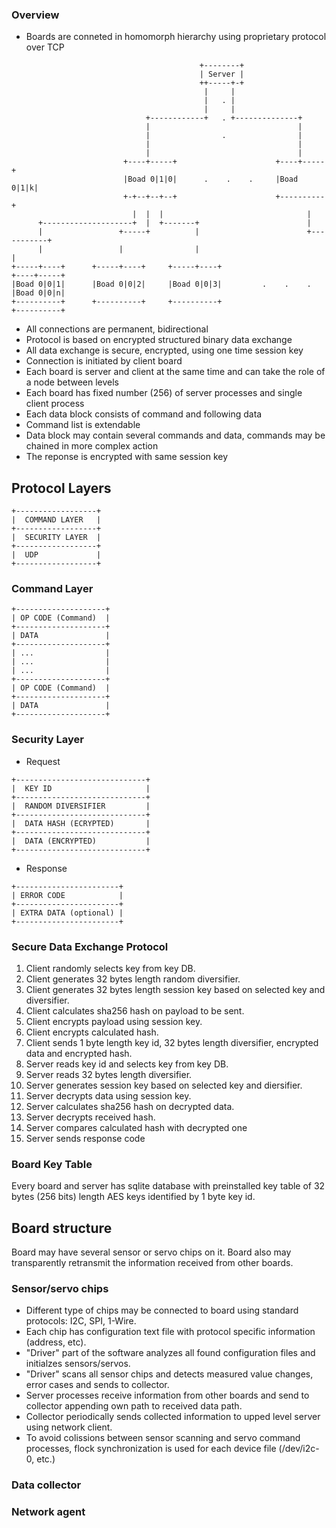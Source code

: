### Overview
* Boards are conneted in homomorph hierarchy using proprietary protocol over TCP
```
                                          +--------+
                                          | Server |
                                          ++-----+-+
                                           |     |
                                           |   . |
                                           |     |
                              +------------+   . +--------------+
                              |                                 |
                              |                .                |
                              |                                 |
                              |                                 |
                         +----+-----+                      +----+-----+
                         |Boad 0|1|0|      .    .    .     |Boad 0|1|k|
                         +-+--+--+--+                      +----------+
                           |  |  |                                |
      +--------------------+  |  +-------+                        |
      |                 +-----+          |                        +-----------+
      |                 |                |                                    |
+-----+----+      +-----+----+     +-----+----+                          +----+-----+
|Boad 0|0|1|      |Boad 0|0|2|     |Boad 0|0|3|         .    .    .      |Boad 0|0|n|
+----------+      +----------+     +----------+                          +----------+
```
* All connections are permanent, bidirectional
* Protocol is based on encrypted structured binary data exchange
* All data exchange is secure, encrypted, using one time session key
* Connection is initiated by client board
* Each board is server and client at the same time and can take the role of a node between levels
* Each board has fixed number (256) of server processes and single client process
* Each data block consists of command and following data
* Command list is extendable
* Data block may contain several commands and data, commands may be chained in more complex action
* The reponse is encrypted with same session key

## Protocol Layers
```
+------------------+
|  COMMAND LAYER   |
+------------------+
|  SECURITY LAYER  |
+------------------+
|  UDP             |
+------------------+
```

### Command Layer

```
+--------------------+
| OP CODE (Command)  |
+--------------------+
| DATA               |
+--------------------+
| ...                |
| ...                |
| ...                |
+--------------------+
| OP CODE (Command)  |
+--------------------+
| DATA               |
+--------------------+
```

### Security Layer
* Request
```
+-----------------------------+
|  KEY ID                     |
+-----------------------------+
|  RANDOM DIVERSIFIER         |
+-----------------------------+
|  DATA HASH (ECRYPTED)       |
+-----------------------------+
|  DATA (ENCRYPTED)           |
+-----------------------------+
```
* Response
```
+-----------------------+
| ERROR CODE            |
+-----------------------+
| EXTRA DATA (optional) |
+-----------------------+
```
### Secure Data Exchange Protocol
1.  Client randomly selects key from key DB.
2.  Client generates 32 bytes length random diversifier.
3.  Client generates 32 bytes length session key based on selected key and diversifier.
4.  Client calculates sha256 hash on payload to be sent.
5.  Client encrypts payload using session key.
6.  Client encrypts calculated hash.
7.  Client sends 1 byte length key id, 32 bytes length diversifier, encrypted data and encrypted hash.
8.  Server reads key id and selects key from key DB.
9.  Server reads 32 bytes length diversifier.
10. Server generates session key based on selected key and diersifier.
11. Server decrypts data using session key.
12. Server calculates sha256 hash on decrypted data.
13. Server decrypts received hash.
14. Server compares calculated hash with decrypted one
15. Server sends response code

###  Board Key Table
Every board and server has sqlite database with preinstalled key table of 32 bytes (256 bits) length AES keys identified by 1 byte key id.

##  Board structure
Board may have several sensor or servo chips on it. Board also may transparently retransmit the information received from other boards.

### Sensor/servo chips
* Different type of chips may be connected to board using standard protocols: I2C, SPI, 1-Wire.
* Each chip has configuration text file with protocol specific information (address, etc).
* "Driver" part of the software analyzes all found configuration files and initialzes sensors/servos.
* "Driver" scans all sensor chips and detects measured value changes, error cases and sends to collector.
* Server processes receive information from other boards and send to collector appending own path to received data path.
* Collector periodically sends collected information to upped level server using network client.
* To avoid colissions between sensor scanning and servo command processes, flock synchronization is used for each device file (/dev/i2c-0, etc.)

### Data collector
### Network agent
